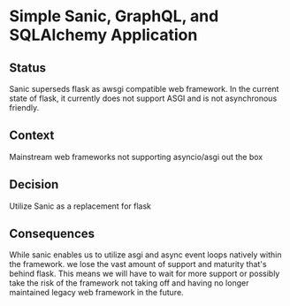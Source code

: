 # Simple Sanic, GraphQL, and SQLAlchemy Application 


## Status

Sanic superseds flask as awsgi compatible web framework. In the current state of flask, it currently does not support ASGI and is not asynchronous friendly.  

## Context
Mainstream web frameworks not supporting asyncio/asgi out the box  
## Decision

Utilize Sanic as a replacement for flask

## Consequences

While sanic enables us to utilize asgi and async event loops natively within the framework. we lose the vast amount of support and maturity that's behind flask. This means we will have to wait for more support or possibly take the risk of the framework not taking off and having no longer maintained legacy web framework in the future. 
